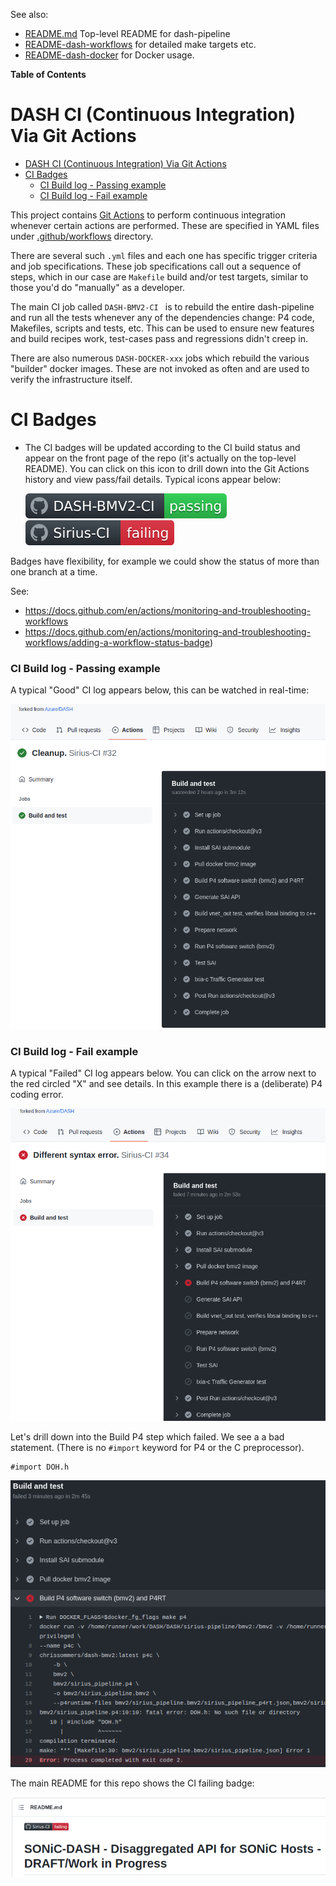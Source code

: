 See also:
* [README.md](README.md) Top-level README for dash-pipeline
* [README-dash-workflows](README-dash-workflows.md) for detailed make targets etc.
* [README-dash-docker](README-dash-docker.md) for Docker usage.

**Table of Contents**
# DASH CI (Continuous Integration) Via Git Actions

- [DASH CI (Continuous Integration) Via Git Actions](#dash-ci-continuous-integration-via-git-actions)
- [CI Badges](#ci-badges)
    - [CI Build log - Passing example](#ci-build-log---passing-example)
    - [CI Build log - Fail example](#ci-build-log---fail-example)

This project contains [Git Actions](https://docs.github.com/en/actions) to perform continuous integration whenever certain actions are performed. These are specified in YAML files under [.github/workflows](../.github/workflows) directory.

There are several such `.yml` files and each one has specific trigger criteria and job specifications. These job specifications call out a sequence of steps, which in our case are `Makefile` build and/or test targets, similar to those you'd do "manually" as a developer.

The main CI job called `DASH-BMV2-CI ` is to rebuild the entire dash-pipeline and run all the tests whenever any of the dependencies change: P4 code, Makefiles, scripts and tests, etc. This can be used to ensure new features and build recipes work, test-cases pass and regressions didn't creep in.

There are also numerous `DASH-DOCKER-xxx` jobs which rebuild the various "builder" docker images. These are not invoked as often and are used to verify the infrastructure itself.
# CI Badges
* The CI badges will be updated according to the CI build status and appear on the front page of the repo (it's actually on the top-level README). You can click on this icon to drill down into the Git Actions history and view pass/fail details. Typical icons appear below:

  ![CI-badge-passing.svg](../assets/CI-badge-passing.svg)  ![CI-badge-failing.svg](../assets/CI-badge-failing.svg)  

Badges have flexibility, for example we could show the status of more than one branch at a time.

See:
* https://docs.github.com/en/actions/monitoring-and-troubleshooting-workflows
* https://docs.github.com/en/actions/monitoring-and-troubleshooting-workflows/adding-a-workflow-status-badge)
### CI Build log - Passing example

A typical "Good" CI log appears below, this can be watched in real-time:

![CI-build-log-ok.png](../assets/CI-build-log-ok.png)  

### CI Build log - Fail example
A typical "Failed" CI log appears below. You can click on the arrow next to the red circled "X" and see details. In this example there is a (deliberate) P4 coding error.

![CI-build-log-fail.png](../assets/CI-build-log-fail.png)

Let's drill down into the Build P4 step which failed. We see a a bad statement. (There is no `#import` keyword for P4 or the C preprocessor).
```
#import DOH.h
```

![CI-build-log-fail-p4-drilldown.png](../assets/CI-build-log-fail-p4-drilldown.png)  

The main README for this repo shows the CI failing badge:

![CI-fail-README-badge](../assets/CI-fail-README-badge.png)